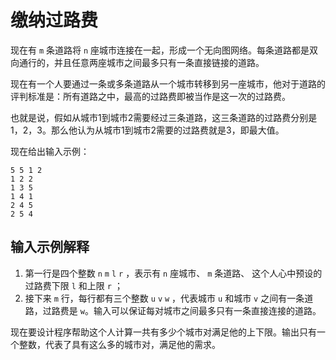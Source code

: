 # 缴纳过路费

现在有 `m` 条道路将 `n` 座城市连接在一起，形成一个无向图网络。每条道路都是双向通行的，并且任意两座城市之间最多只有一条直接链接的道路。

现在有一个人要通过一条或多条道路从一个城市转移到另一座城市，他对于道路的评判标准是：所有道路之中，最高的过路费即被当作是这一次的过路费。

也就是说，假如从城市1到城市2需要经过三条道路，这三条道路的过路费分别是1，2，3。那么他认为从城市1到城市2需要的过路费就是3，即最大值。

现在给出输入示例：

```plain
5 5 1 2
1 2 2
1 3 5
1 4 1
2 4 5
2 5 4
```

## 输入示例解释

1. 第一行是四个整数 `n` `m` `l` `r` ，表示有 `n` 座城市、 `m` 条道路、 这个人心中预设的过路费下限 `l` 和上限 `r` ；
2. 接下来 `m` 行，每行都有三个整数 `u` `v` `w` ，代表城市 `u` 和城市 `v` 之间有一条道路，过路费是 `w`。输入可以保证每对城市之间最多只有一条直接连接的道路。

现在要设计程序帮助这个人计算一共有多少个城市对满足他的上下限。输出只有一个整数，代表了具有这么多的城市对，满足他的需求。